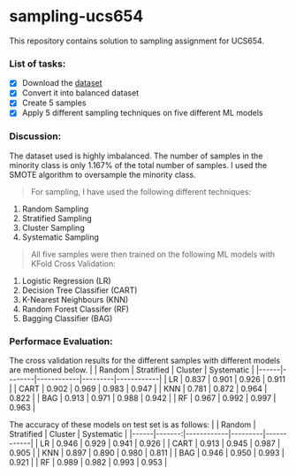 # sampling-ucs654
This repository contains solution to sampling assignment for UCS654.

### List of tasks:
- [x] Download the [dataset](https://github.com/AnjulaMehto/Sampling_Assignment/blob/main/Creditcard_data.csv) 
- [x] Convert it into balanced dataset
- [x] Create 5 samples
- [x] Apply 5 different sampling techniques on five different ML models

### Discussion:
The dataset used is highly imbalanced. The number of samples in the minority class is only 1.167% of the total number of samples. I used the SMOTE algorithm to oversample the minority class.

> For sampling, I have used the following different techniques:
1. Random Sampling
2. Stratified Sampling
3. Cluster Sampling
4. Systematic Sampling

> All five samples were then trained on the following ML models with KFold Cross Validation:
1. Logistic Regression (LR)
2. Decision Tree Classifier (CART)
3. K-Nearest Neighbours (KNN)
4. Random Forest Classifer (RF)
5. Bagging Classifier (BAG)

### Performace Evaluation:
The cross validation results for the different samples with different models are mentioned below.
|      | Random | Stratified | Cluster | Systematic |
|------|--------|------------|---------|------------|
| LR   | 0.837  | 0.901      | 0.926   | 0.911      |
| CART | 0.902  | 0.969      | 0.983   | 0.947      |
| KNN  | 0.781  | 0.872      | 0.964   | 0.822      |
| BAG  | 0.913  | 0.971      | 0.988   | 0.942      |
| RF   | 0.967  | 0.992      | 0.997   | 0.963      |

The accuracy of these models on test set is as follows:
|      | Random | Stratified | Cluster | Systematic |
|------|-------:|------------|---------|------------|
| LR   |  0.946 |    0.929   |  0.941  |    0.926   |
| CART |  0.913 |    0.945   |  0.987  |    0.905   |
| KNN  |  0.897 |    0.890   |  0.980  |    0.811   |
| BAG  |  0.946 |    0.950   |  0.993  |    0.921   |
| RF   |  0.989 |    0.982   |  0.993  |    0.953   |
